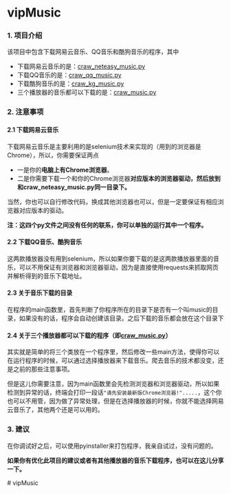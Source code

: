 # vipMusic
### 1. 项目介绍

该项目中包含下载网易云音乐、QQ音乐和酷狗音乐的程序，其中

- 下载网易云音乐的是：[craw_neteasy_music.py](./craw_neteasy_music.py)
- 下载QQ音乐的是：[craw_qq_music.py](./craw_qq_music.py)
- 下载酷狗音乐的是：[craw_kg_music.py](./craw_kg_music.py)
- 三个播放器的音乐都可以下载的是：[craw_music.py](./craw_music.py)



### 2. 注意事项

#### 2.1 下载网易云音乐

下载网易云音乐是主要利用的是selenium技术来实现的（用到的浏览器是Chrome），所以，你需要保证两点

- 一是你的**电脑上有Chrome浏览器**。
- 二是你需要下载一个和你的Chrome浏览器**对应版本的浏览器驱动，然后放到和craw_neteasy_music.py同一目录下。**

当然，你也可以自行修改代码，换成其他浏览器也可以，但是一定要保证有相应浏览器对应版本的驱动。

**注：这四个py文件之间没有任何的联系，你可以单独的运行其中一个程序。**



#### 2.2 下载QQ音乐、酷狗音乐

这两款播放器没有用到selenium，所以如果你要下载的是这两款播放器里面的音乐，可以不用保证有浏览器和浏览器驱动，因为是直接使用requests来抓取网页并解析得到的音乐下载地址。



#### 2.3 关于音乐下载的目录

在程序的main函数里，首先判断了你程序所在的目录下是否有一个叫music的目录，如果没有的话，程序会自动创建该目录。之后下载的音乐都会放在这个目录下



#### 2.4 关于三个播放器都可以下载的程序（即[craw_music.py](./craw_music.py)）

其实就是简单的将三个类放在一个程序里，然后修改一些main方法，使得你可以在运行程序的时候，可以通过选择播放器来下载音乐。爬去音乐的技术都没变，还是之前的那些注意事项。

但是这儿你需要注意，因为main函数里会先检测浏览器和浏览器驱动，所以如果检测到异常的话，终端会打印一段话`"请先安装最新版Chrome浏览器!".....`，这个你也可以不用管，因为做了异常处理，但是在选择播放器的时候，你就不能选择网易云音乐了，其他两个还是可以用的。



### 3. 建议

在你调试好之后，可以使用pyinstaller来打包程序，我亲自试过，没有问题的。

**如果你有优化此项目的建议或者有其他播放器的音乐下载程序，也可以在这儿分享一下。**

































#   v i p M u s i c  
 
